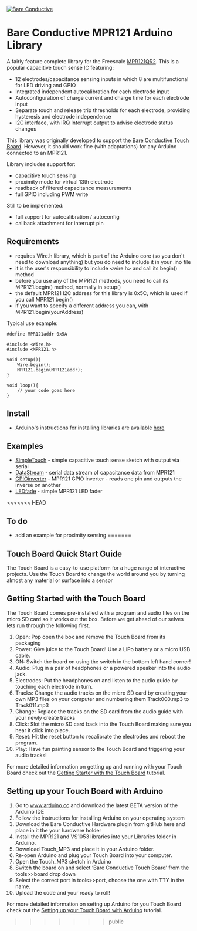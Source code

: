 [![Bare Conductive](https://www.dropbox.com/s/ltnp128s2ueq040/LOGO_249x99.png?dl=1)](http://www.bareconductive.com/)

# Bare Conductive MPR121 Arduino Library

A fairly feature complete library for the Freescale [MPR121QR2](http://www.freescale.com/files/sensors/doc/data_sheet/MPR121.pdf). This is a popular capacitive touch sense IC featuring:

* 12 electrodes/capacitance sensing inputs in which 8 are 
multifunctional for LED driving and GPIO
* Integrated independent autocalibration for each electrode input
* Autoconfiguration of charge current and charge time for each 
electrode input
* Separate touch and release trip thresholds for each electrode, 
providing hysteresis and electrode independence 
* I2C interface, with IRQ Interrupt output to advise electrode status 
changes

This library was originally developed to support the [Bare Conductive Touch Board](http://www.bareconductive.com/touch-board). However, it should work fine (with adaptations) for any Arduino connected to an MPR121.

Library includes support for:

* capacitive touch sensing
* proximity mode for virtual 13th electrode
* readback of filtered capacitance measurements
* full GPIO including PWM write

Still to be implemented:

* full support for autocalibration / autoconfig
* callback attachment for interrupt pin

## Requirements

* requires Wire.h library, which is part of the Arduino core (so you don't need to download anything) but you do need to include it in your .ino file
* it is the user's responsibility to include <wire.h> and  call its begin() method
* before you use any of the MPR121 methods, you need to call its MPR121.begin() method, normally in setup()
* the default MPR121 I2C address for this library is 0x5C, which is used if you call MPR121.begin()
* if you want to specify a different address you can, with MPR121.begin(yourAddress)

Typical use example:

```
#define MPR121addr 0x5A

#include <Wire.h>
#include <MPR121.h>

void setup(){
	Wire.begin();
	MPR121.begin(MPR121addr);
}

void loop(){
	// your code goes here
}
```

## Install

* Arduino's instructions for installing libraries are available [here](http://arduino.cc/en/Guide/Libraries)


## Examples

* [SimpleTouch](./MPR121/Examples/SimpleTouch/) - simple capacitive touch sense sketch with output via serial
* [DataStream](./MPR121/Examples/DataStream/) - serial data stream of capacitance data from MPR121
* [GPIOinverter](./MPR121/Examples/GPIOinverter/) - MPR121 GPIO inverter - reads one pin and outputs the inverse on another
* [LEDfade](./MPR121/Examples/LEDfade/) - simple MPR121 LED fader

<<<<<<< HEAD
## To do 
* add an example for proximity sensing
=======
## Touch Board Quick Start Guide

The Touch Board is a easy-to-use platform for a huge range of interactive projects. Use the Touch Board to change the world around you by turning almost any material or surface into a sensor

## Getting Started with the Touch Board

The Touch Board comes pre-installed with a program and audio files on the micro SD card so it works out the box. Before we get ahead of our selves lets run through the following first.

1.	Open: Pop open the box and remove the Touch Board from its packaging
2.	Power: Give juice to the Touch Board! Use a LiPo battery or a micro USB cable.
3. 	ON: Switch the board on using the switch in the bottom left hand corner!
4. 	Audio: Plug in a pair of headphones or a powered speaker into the audio jack.
5.	Electrodes: Put the headphones on and listen to the audio guide by touching each electrode in turn. 
6.	Tracks: Change the audio tracks on the micro SD card by creating your own MP3 files on your computer and numbering them Track000.mp3 to Track011.mp3
7.	Change: Replace the tracks on the SD card from the audio guide with your newly create tracks
8. 	Click: Slot the micro SD card back into the Touch Board making sure you hear it click into place.
9. 	Reset: Hit the reset button to recalibrate the electrodes and reboot the program.
10.	Play: Have fun painting sensor to the Touch Board and triggering your audio tracks!

For more detailed information on getting up and running with your Touch Board check out the [Getting Starter with the Touch Board](http://www.bareconductive.com/make/introducing-the-touch-board/) tutorial.

## Setting up your Touch Board with Arduino 

1.	Go to www.arduino.cc and download the latest BETA version of the Arduino IDE
2.	Follow the instructions for installing Arduino on your operating system
3.	Download the Bare Conductive Hardware plugin from gitHub here and place in it the your hardware holder
4. 	Install the MPR121 and VS1053 libraries into your Libraries folder in Arduino.
5. 	Download Touch_MP3 and place it in your Arduino folder.
6.	Re-open Arduino and plug your Touch Board into your computer.
7.	Open the Touch_MP3 sketch in Arduino
8. 	Switch the board on and select ‘Bare Conductive Touch Board’ from the tools>>board drop down
9.	Select the correct port in tools>>port, choose the one with TTY in the name.
10.	Upload the code and your ready to roll!

For more detailed information on settng up Arduino for you Touch Board check out the [Setting up your Touch Board with Arduino](http://www.bareconductive.com/make/setting-up-arduino-with-your-touch-board/) tutorial.
>>>>>>> public
